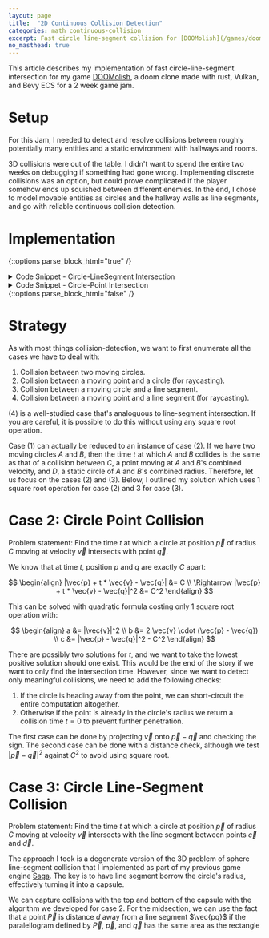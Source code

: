 ```yaml
---
layout: page
title:  "2D Continuous Collision Detection"
categories: math continuous-collision
excerpt: Fast circle line-segment collision for [DOOMolish](/games/doomolish)
no_masthead: true
---
```


This article describes my implementation of fast circle-line-segment intersection 
for my game [DOOMolish](/games/doomolish), a doom clone made with rust, Vulkan,
and Bevy ECS for a 2 week game jam.

# Setup

For this Jam, I needed to detect and resolve collisions between roughly potentially many entities and a static environment with hallways and rooms.

3D collisions were out of the table. 
I didn't want to spend the entire two weeks on debugging if something had gone wrong.
Implementing discrete collisions was an option, but could prove complicated if the 
player somehow ends up squished between different enemies.
In the end, I chose to model movable entities as circles and the hallway walls as line segments, and go with reliable continuous collision detection.

# Implementation

{::options parse_block_html="true" /}
<details><summary markdown="span">Code Snippet - Circle-LineSegment Intersection</summary>

```rust
fn penetration_time_circle_line(circle: Circle, line_segment: LineSegment, direction: Vector2<f32>) -> Option<f32> {
    if direction.is_zero() {
        return None;
    }

    let normal_direction = line_segment.get_normal_scaled(circle.position);

    // this means the circle is moving perpendicular or away from the line segment
    // we can skip computation
    let moving_away = cgmath::dot(normal_direction, direction) >= 0.0;
    if moving_away {
        return None;
    }

    let end_position = direction + circle.position;

    // Let a = circle.position
    // Let b = circle.position + direction
    // Let c = line.0
    // Let d = line.1
    let badc = saga_utils::cross_2d(
        end_position - circle.position,
        line_segment.1 - line_segment.0,
    );
    let acdc = saga_utils::cross_2d(
        circle.position - line_segment.0,
        line_segment.1 - line_segment.0,
    );

    let quadratic_formula_a = badc * badc;
    let quadratic_formula_b = 2.0 * badc * acdc;
    let quadratic_formula_c = acdc * acdc - circle.radius * circle.radius * line_segment.len2();

    let is_solution_valid = |t: f32| {
        // checks if the intersection is in the part of the line we care about
        let p = direction * t + circle.position;
        let projection_onto_line =
            cgmath::dot(p - line_segment.0, line_segment.direction());

        let ray_intersects_capsule_segment =
            projection_onto_line >= 0.0 && projection_onto_line <= line_segment.len2();

        ray_intersects_capsule_segment
    };

    if let Ok(solutions) = saga_utils::solve_quadratic(quadratic_formula_a, quadratic_formula_b, quadratic_formula_c) {
        let does_solutions_has_both_signs = solutions.iter().fold(1.0, |a,b| a*b) <= 0.0;
        let is_first_solution_valid = solutions.iter().map(|&t| is_solution_valid(t)).nth(0).unwrap_or(false);

        let is_already_penetrating = does_solutions_has_both_signs && is_first_solution_valid;
        if is_already_penetrating {
            return Some(0.0);
        }

        return solutions.iter().find(|&&t| is_solution_valid(t) && t >= 0.0).map(|x| x.to_owned());
    }

    None
}
```
</details>


<details><summary markdown="span">Code Snippet - Circle-Point Intersection </summary>

```rust
fn penetration_time_circle_point(circle: Circle, point: Vector2<f32>, direction: Vector2<f32>) -> Option<f32> {
    let circle_to_point = point - circle.position;

    // We ignore collisions if ray goes away from circle
    if cgmath::dot(circle_to_point, direction) <= 0.0 {
        return None;
    }

    if circle_to_point.magnitude2() <= circle.radius * circle.radius {
        return Some(0.0);
    }

    let quadratic_formula_a = cgmath::dot(direction, direction);
    let quadratic_formula_b = -2.0 * cgmath::dot(direction, circle_to_point);
    let quadratic_formula_c =
        cgmath::dot(circle_to_point, circle_to_point) - circle.radius * circle.radius;

    let quadratic_solutions = saga_utils::solve_quadratic(
        quadratic_formula_a,
        quadratic_formula_b,
        quadratic_formula_c,
    );

    if let Ok(quadratic_solutions) = quadratic_solutions {
        return quadratic_solutions.iter().cloned().find(|&t| t >= 0.0);
    }

    None
}
```
</details>
{::options parse_block_html="false" /}
<br>

# Strategy

As with most things collision-detection, we want to first enumerate all the cases we have to deal with:
1. Collision between two moving circles.
2. Collision between a moving point and a circle (for raycasting).
3. Collision between a moving circle and a line segment.
4. Collision between a moving point and a line segment (for raycasting).

(4) is a well-studied case that's analoguous to line-segment intersection. 
If you are careful, it is possible to do this without using any square root operation.

Case (1) can actually be reduced to an instance of case (2). 
If we have two moving circles $A$ and $B$, then the time $t$ at which $A$ and $B$ collides is the same as that of a collision 
between $C$, a point moving at $A$ and $B$'s combined velocity, and $D$, a static circle of $A$ and $B$'s combined radius.
Therefore, let us focus on the cases (2) and (3). Below, I outlined my solution which uses 1 square root operation for case (2) and 3 for case (3).

# Case 2: Circle Point Collision

Problem statement: Find the time $t$ at which a circle at position $\vec{p}$ of radius $C$ moving at velocity $\vec{v}$
intersects with point $\vec{q}$.

We know that at time $t$, position $p$ and $q$ are exactly $C$ apart:

$$
\begin{align}
|\vec{p} + t * \vec{v} - \vec{q}| &= C \\
\Rightarrow |\vec{p} + t * \vec{v} - \vec{q}|^2 &= C^2
\end{align}
$$

This can be solved with quadratic formula costing only 1 square root operation with:

$$
\begin{align}
    a &= |\vec{v}|^2 \\
    b &= 2 \vec{v} \cdot (\vec{p} - \vec{q}) \\
    c &= |\vec{p} - \vec{q}|^2 - C^2
\end{align}
$$

There are possibly two solutions for $t$, and we want to take the lowest positive solution
should one exist.
This would be the end of the story if we want to only find the intersection time.
However, since we want to detect only meaningful collisions, we need to add the following checks:

1. If the circle is heading away from the point, we can short-circuit the entire computation altogether.
2. Otherwise if the point is already in the circle's radius we return a collision time $t = 0$ to prevent further penetration.

The first case can be done by projecting $\vec{v}$ onto $\vec{p} - \vec{q}$ and checking the sign.
The second case can be done with a distance check, although we test $|\vec{p} - \vec{q}|^2$ against $C^2$ to avoid using square root.

# Case 3: Circle Line-Segment Collision

Problem statement: Find the time $t$ at which a circle at position $\vec{p}$ of radius $C$ moving at velocity $\vec{v}$ intersects with the line segment between points $\vec{c}$ and $\vec{d}$.

The approach I took is a degenerate version of the 3D problem of sphere line-segment collision that I implemented as part of 
my previous game engine [Saga](/graphics/saga-engine/).
The key is to have line segment borrow the circle's radius, effectively turning it into a capsule.

We can capture collisions with the top and bottom of the capsule with the algorithm we developed for case 2.
For the midsection, we can use the fact that a point $\vec{P}$ is distance $d$ away from a line segment $\vec{pq}$ 
if the paralellogram defined by $\vec{P}$, $\vec{p}$, and $\vec{q}$ has the same area as the rectangle
